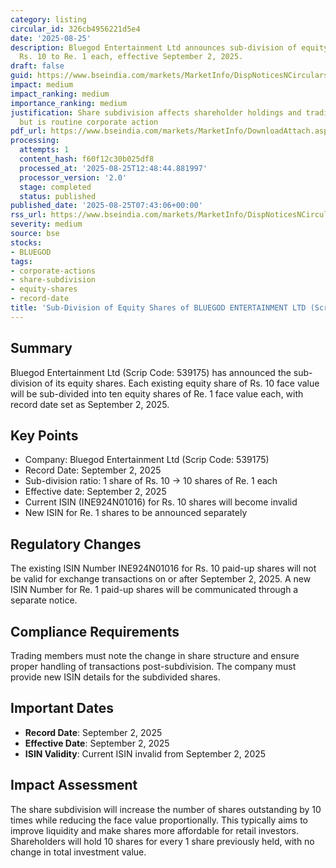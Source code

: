 ```yaml
---
category: listing
circular_id: 326cb4956221d5e4
date: '2025-08-25'
description: Bluegod Entertainment Ltd announces sub-division of equity shares from
  Rs. 10 to Re. 1 each, effective September 2, 2025.
draft: false
guid: https://www.bseindia.com/markets/MarketInfo/DispNoticesNCirculars.aspx?Noticeid={B525845B-E0A3-40E9-A80F-E255CC98DE08}&noticeno=20250825-7&dt=08/25/2025&icount=7&totcount=37&flag=0
impact: medium
impact_ranking: medium
importance_ranking: medium
justification: Share subdivision affects shareholder holdings and trading mechanics
  but is routine corporate action
pdf_url: https://www.bseindia.com/markets/MarketInfo/DownloadAttach.aspx?id=20250825-7&attachedId=
processing:
  attempts: 1
  content_hash: f60f12c30b025df8
  processed_at: '2025-08-25T12:48:44.881997'
  processor_version: '2.0'
  stage: completed
  status: published
published_date: '2025-08-25T07:43:06+00:00'
rss_url: https://www.bseindia.com/markets/MarketInfo/DispNoticesNCirculars.aspx?Noticeid={B525845B-E0A3-40E9-A80F-E255CC98DE08}&noticeno=20250825-7&dt=08/25/2025&icount=7&totcount=37&flag=0
severity: medium
source: bse
stocks:
- BLUEGOD
tags:
- corporate-actions
- share-subdivision
- equity-shares
- record-date
title: 'Sub-Division of Equity Shares of BLUEGOD ENTERTAINMENT LTD (Scrip Code: 539175)'
---
```


## Summary

Bluegod Entertainment Ltd (Scrip Code: 539175) has announced the sub-division of its equity shares. Each existing equity share of Rs. 10 face value will be sub-divided into ten equity shares of Re. 1 face value each, with record date set as September 2, 2025.

## Key Points

- Company: Bluegod Entertainment Ltd (Scrip Code: 539175)
- Record Date: September 2, 2025
- Sub-division ratio: 1 share of Rs. 10 → 10 shares of Re. 1 each
- Effective date: September 2, 2025
- Current ISIN (INE924N01016) for Rs. 10 shares will become invalid
- New ISIN for Re. 1 shares to be announced separately

## Regulatory Changes

The existing ISIN Number INE924N01016 for Rs. 10 paid-up shares will not be valid for exchange transactions on or after September 2, 2025. A new ISIN Number for Re. 1 paid-up shares will be communicated through a separate notice.

## Compliance Requirements

Trading members must note the change in share structure and ensure proper handling of transactions post-subdivision. The company must provide new ISIN details for the subdivided shares.

## Important Dates

- **Record Date**: September 2, 2025
- **Effective Date**: September 2, 2025
- **ISIN Validity**: Current ISIN invalid from September 2, 2025

## Impact Assessment

The share subdivision will increase the number of shares outstanding by 10 times while reducing the face value proportionally. This typically aims to improve liquidity and make shares more affordable for retail investors. Shareholders will hold 10 shares for every 1 share previously held, with no change in total investment value.